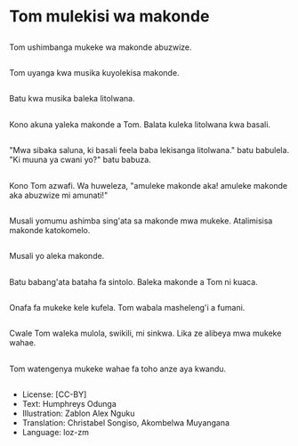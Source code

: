 # Tom mulekisi wa makonde

##
Tom ushimbanga mukeke wa makonde abuzwize.

##
Tom uyanga kwa musika kuyolekisa makonde.

##
Batu kwa musika baleka litolwana.

##
Kono akuna yaleka makonde a Tom. Balata kuleka litolwana kwa basali.

##
"Mwa sibaka saluna, ki basali feela baba lekisanga litolwana." batu babulela. "Ki muuna ya cwani yo?" batu babuza.

##
Kono Tom azwafi. Wa huweleza, "amuleke makonde aka! amuleke makonde aka abuzwize mi amunati!"

##
Musali yomumu ashimba sing'ata sa makonde mwa mukeke. Atalimisisa makonde katokomelo.

##
Musali yo aleka makonde.

##
Batu babang'ata bataha fa sintolo. Baleka makonde a Tom ni kuaca.

##
Onafa fa mukeke kele kufela. Tom wabala masheleng'i a fumani.

##
Cwale Tom waleka mulola, swikili, mi sinkwa. Lika ze alibeya mwa mukeke wahae.

##
Tom watengenya mukeke wahae fa toho anze aya kwandu.

##
* License: [CC-BY]
* Text: Humphreys Odunga
* Illustration: Zablon Alex Nguku
* Translation: Christabel Songiso, Akombelwa Muyangana
* Language: loz-zm
